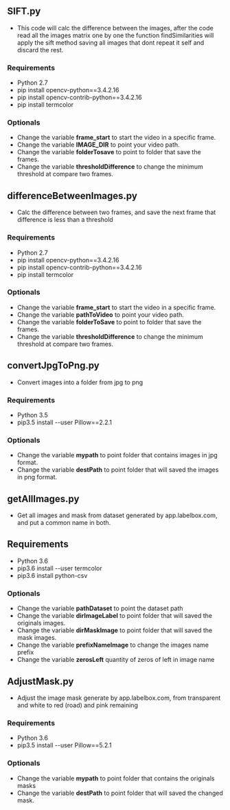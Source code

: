 ## SIFT.py
- This code will calc the difference between the images, after the code read all the images matrix one by one the function findSimilarities will apply the sift method saving all images that dont repeat it self and discard the rest.

### Requirements
- Python 2.7
- pip install opencv-python==3.4.2.16
- pip install opencv-contrib-python==3.4.2.16
- pip install termcolor

### Optionals
- Change the variable **frame_start** to start the video in a specific frame.
- Change the variable **IMAGE_DIR** to point your video path.
- Change the variable **folderTosave** to point to folder that save the frames.
- Change the variable **thresholdDifference** to change the minimum threshold at compare two frames.

## differenceBetweenImages.py
- Calc the difference between two frames, and save the next frame that difference is less than a threshold

### Requirements
- Python 2.7
- pip install opencv-python==3.4.2.16
- pip install opencv-contrib-python==3.4.2.16
- pip install termcolor
### Optionals
- Change the variable **frame_start** to start the video in a specific frame.
- Change the variable **pathToVideo** to point your video path.
- Change the variable **folderToSave** to point to folder that save the frames.
- Change the variable **thresholdDifference** to change the minimum threshold at compare two frames.


## convertJpgToPng.py
- Convert images into a folder from jpg to png

### Requirements
- Python 3.5
- pip3.5 install --user Pillow==2.2.1
### Optionals
- Change the variable **mypath** to point folder that contains images in jpg format.
- Change the variable **destPath** to point folder that will saved the images in png format.


## getAllImages.py
- Get all images and mask from dataset generated by app.labelbox.com, and put a common name in both.

## Requirements
- Python 3.6
- pip3.6 install --user termcolor
- pip3.6 install python-csv
### Optionals
- Change the variable **pathDataset** to point the dataset path 
- Change the variable **dirImageLabel** to point folder that will saved the originals images.
- Change the variable **dirMaskImage** to point folder that will saved the mask images.
- Change the variable **prefixNameImage** to change the images name prefix
- Change the variable **zerosLeft** quantity of zeros of left in image name


## AdjustMask.py
- Adjust the image mask generate by app.labelbox.com, from transparent and white to red (road) and pink remaining

### Requirements
- Python 3.6
- pip3.5 install --user Pillow==5.2.1
### Optionals
- Change the variable **mypath** to point folder that contains the originals masks 
- Change the variable **destPath** to point folder that will saved the changed mask.